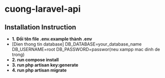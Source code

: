# cuong-laravel-api
## Installation Instruction
- **1. Đổi tên file .env.example thành .env**
- [Dien thong tin database]
DB_DATABASE=your_database_name
DB_USERNAME=root
DB_PASSWORD=passwor(neu xampp mac dinh de trong)
- **2. run compose install**
- **3. run php artisan key:generate**
- **4. run php artisan migrate**

